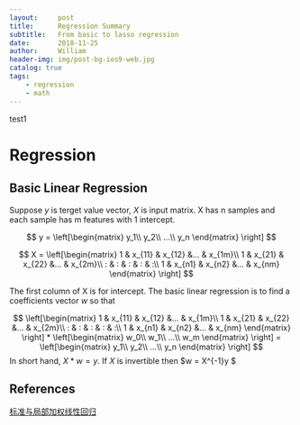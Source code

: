 ```yaml
---
layout:     post
title:      Regression Summary
subtitle:   From basic to lasso regression
date:       2018-11-25
author:     William
header-img: img/post-bg-ios9-web.jpg
catalog: true
tags:
    - regression
    - math
---
```

<script type="text/x-mathjax-config">
  MathJax.Hub.Config({
    tex2jax: { 
      inlineMath: [['$','$'], ['\\(','\\)']],
      processEscapes: true
    }
  });
  </script>
<script type="text/javascript" async
  src="https://cdnjs.cloudflare.com/ajax/libs/mathjax/2.7.5/MathJax.js?config=TeX-MML-AM_CHTML">
</script>
test1
# Regression
## Basic Linear Regression
Suppose $y$ is terget value vector, $X$ is input matrix. X has n samples and each sample has m features with 1 intercept.

$$
y = \left[\begin{matrix}
y_1\\
y_2\\
...\\
y_n
\end{matrix} 
\right]
$$

$$
X = \left[\begin{matrix}
1 & x_{11} & x_{12} &... & x_{1m}\\
1 & x_{21} & x_{22} &... & x_{2m}\\
: & : & : & : & :\\
1 & x_{n1} & x_{n2} &... & x_{nm}
\end{matrix} 
\right]
$$

The first column of X is for intercept. The basic linear regression is to find a coefficients vector $w$ so that 

$$
\left[\begin{matrix}
1 & x_{11} & x_{12} &... & x_{1m}\\
1 & x_{21} & x_{22} &... & x_{2m}\\
: & : & : & : & :\\
1 & x_{n1} & x_{n2} &... & x_{nm}
\end{matrix} 
\right] * 
\left[\begin{matrix}
w_0\\
w_1\\
...\\
w_m
\end{matrix} 
\right]
= \left[\begin{matrix}
y_1\\
y_2\\
...\\
y_n
\end{matrix} 
\right]
$$
In short hand, $X*w = y$. If $X$ is invertible then $w = X^{-1}y $


## References
[标准与局部加权线性回归](https://zhuanlan.zhihu.com/p/30422174)




